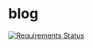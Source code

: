 # blog
[![Requirements Status](https://requires.io/github/danieltatraivertis/blog/requirements.svg?branch=master)](https://requires.io/github/danieltatraivertis/blog/requirements/?branch=master)
